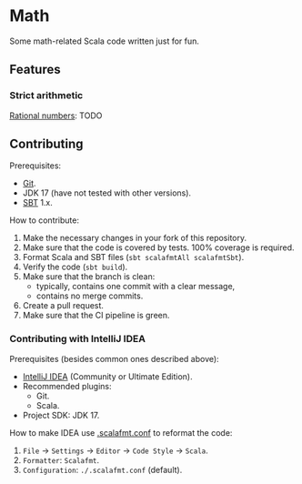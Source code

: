 # Math

Some math-related Scala code written just for fun.

## Features

### Strict arithmetic

[Rational numbers](https://en.wikipedia.org/wiki/Rational_number):
TODO

## Contributing

Prerequisites:
- [Git](https://git-scm.com/).
- JDK 17 (have not tested with other versions).
- [SBT](https://www.scala-sbt.org/) 1.x.

How to contribute:
1. Make the necessary changes in your fork of this repository.
2. Make sure that the code is covered by tests. 100% coverage is required.
3. Format Scala and SBT files (`sbt scalafmtAll scalafmtSbt`).
4. Verify the code (`sbt build`).
5. Make sure that the branch is clean:
    - typically, contains one commit with a clear message,
    - contains no merge commits.
6. Create a pull request.
7. Make sure that the CI pipeline is green.

### Contributing with IntelliJ IDEA

Prerequisites (besides common ones described above):
- [IntelliJ IDEA](https://www.jetbrains.com/idea/) (Community or Ultimate Edition).
- Recommended plugins:
  - Git.
  - Scala.
- Project SDK: JDK 17.

How to make IDEA use [.scalafmt.conf](.scalafmt.conf) to reformat the code:
1. `File` -> `Settings` -> `Editor` -> `Code Style` -> `Scala`.
2. `Formatter`: `Scalafmt`.
3. `Configuration`: `./.scalafmt.conf` (default).
